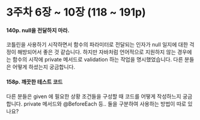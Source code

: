 # 3주차 6장 ~ 10장 (118 ~ 191p)

#### 140p. null을 전달하지 마라.
코틀린을 사용하기 시작하면서 함수의 파라미터로 전달되는 인자가 null 일지에 대한 걱정이 해방되어서 좋은 것 같습니다.
하지만 자바처럼 언어적으로 지원하지 않는 경우에는 함수의 시작에 private 메서드로
validation 하는 작업을 명시했었습니다. 다른 분들은 어떻게 하셨는지 궁금합니다. 

#### 158p. 깨끗한 테스트 코드
다른 분들은 given 에 필요한 상황 조건들을 구성할 때 코드를 어떻게 작성하느지 궁금합니다.
private 메서드와 @BeforeEach 등.. 둘을 구분하여 사용하는 방법이 따로 있나요?